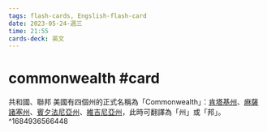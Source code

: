 ```yaml
---
tags: flash-cards, Engslish-flash-card
date: 2023-05-24-週三
time: 21:55
cards-deck: 英文
---
```


# commonwealth #card 
共和國、聯邦
美國有四個州的正式名稱為「Commonwealth」：[肯塔基州](https://zh.wikipedia.org/wiki/%E8%82%AF%E5%A1%94%E5%9F%BA%E5%B7%9E "肯塔基州")、[麻薩諸塞州](https://zh.wikipedia.org/wiki/%E9%BA%BB%E8%96%A9%E8%AB%B8%E5%A1%9E%E5%B7%9E "麻薩諸塞州")、[賓夕法尼亞州](https://zh.wikipedia.org/wiki/%E5%AE%BE%E5%A4%95%E6%B3%95%E5%B0%BC%E4%BA%9A%E5%B7%9E "賓夕法尼亞州")、[維吉尼亞州](https://zh.wikipedia.org/wiki/%E5%BC%97%E5%90%89%E5%B0%BC%E4%BA%9A%E5%B7%9E "維吉尼亞州")，此時可翻譯為「州」或「邦」。
^1684936566448
